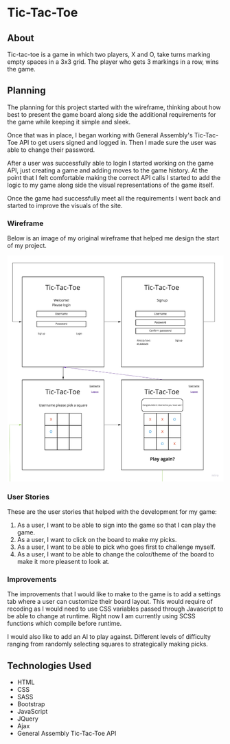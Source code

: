 # Tic-Tac-Toe

## About

Tic-tac-toe is a game in which two players, X and O, take turns marking empty spaces in a 3x3 grid.  The player who gets 3 markings in a row, wins the game.

## Planning

The planning for this project started with the wireframe, thinking about how best to present the game board along side the additional requirements for the game while keeping it simple and sleek.

Once that was in place, I began working with General Assembly's Tic-Tac-Toe API to get users signed and logged in.  Then I made sure the user was able to change their password.

After a user was successfully able to login I started working on the game API, just creating a game and adding moves to the game history.  At the point that I felt comfortable making the correct API calls I started to add the logic to my game along side the visual representations of the game itself.  

Once the game had successfully meet all the requirements I went back and started to improve the visuals of the site.

### Wireframe

Below is an image of my original wireframe that helped me design the start of my project.

![wireframe](/public/images/Tic-Tac-Toe.jpg)

### User Stories

These are the user stories that helped with the development for my game:

1. As a user, I want to be able to sign into the game so that I can play the game.
2. As a user, I want to click on the board to make my picks.
3. As a user, I want to be able to pick who goes first to challenge myself.
4. As a user, I want to be able to change the color/theme of the board to make it more pleasent to look at.

### Improvements

The improvements that I would like to make to the game is to add a settings tab where a user can customize their board layout.  This would require of recoding as I would need to use CSS variables passed through Javascript to be able to change at runtime.  Right now I am currently using SCSS functions which compile before runtime.

I would also like to add an AI to play against.  Different levels of difficulty ranging from randomly selecting squares to strategically making picks.

## Technologies Used

* HTML
* CSS
* SASS
* Bootstrap
* JavaScript
* JQuery
* Ajax
* General Assembly Tic-Tac-Toe API